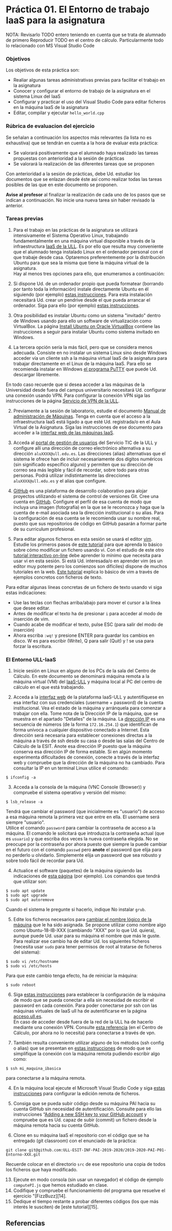# Práctica 01. El Entorno de trabajo IaaS para la asignatura


NOTA: Revisarlo TODO entero teniendo en cuenta que se trata de alumnado de primero
      Reproducir TODO en el centro de cálculo. Particularmente todo lo relacionado con MS Visual Studio Code


### Objetivos

Los objetivos de esta práctica son:

* Realiar algunas tareas administrativas previas para facilitar el trabajo en la asignatura 
* Conocer y configurar el entorno de trabajo de la asignatura en el sistema Linux del IaaS 
* Configurar y practicar el uso del Visual Studio Code para editar ficheros en la máquina IaaS de la asignatura
* Editar, compilar y ejecutar `hello_world.cpp`

### Rúbrica de evaluacion del ejercicio
Se señalan a continuación los aspectos más relevantes (la lista no es exhaustiva)
que se tendrán en cuenta a la hora de evaluar esta práctica:
* Se valorará positivamente que el alumnado haya realizado las tareas propuestas con anterioridad a la sesión de prácticas
* Se valorará la realización de las diferentes tareas que se proponen

Con anterioridad a la sesión de prácticas, debe Ud. estudiar los documentos que se enlazan desde
éste así como realizar todas las tareas posibles de las que en este documento se proponen.

**Avise al profesor** al finalizar la realización de cada uno de los pasos que se indican a continuación. No inicie una nueva tarea sin haber revisado la anterior.

### Tareas previas
1. Para el trabajo en las prácticas de la asignatura se utilizará intensivamente el Sistema Operativo Linux,
trabajando fundamentalmente en una máquina virtual disponible a través de la infraestructura [IaaS de la
ULL](https://www.ull.es/servicios/stic/2015/10/27/nuevo-servicio-iaas/).
Es por ello que resulta muy conveniente que el alumnado tenga instalado Linux en el ordenador personal con el que
trabaje desde casa. Optaremos preferentemente por la distribución Ubuntu para que sea la misma que tiene la
máquina virtual de la asignatura.  
Hay al menos tres opciones para ello, que enumeramos a continuación:

  1. Si dispone Ud. de un ordenador propio que pueda formatear (borrando por tanto toda la información)
  instale directamente Ubuntu en él siguiendo (por ejemplo) [estas
  instrucciones](https://ubuntu.com/tutorials/install-ubuntu-desktop#1-overview). 
  Para esta instalación necesitará Ud. crear un pendrive desde el que pueda arrancar el ordenador. 
  Siga para ello (por ejemplo) [estas instrucciones](https://ubuntu.com/tutorials/create-a-usb-stick-on-windows#1-overview).

  2. Otra posibilidad es instalar Ubuntu como un sistema "invitado" dentro de Windows usando para ello un
  software de virtualización como VirtualBox. 
  La página [Install Ubuntu on Oracle VirtualBox](https://brb.nci.nih.gov/seqtools/installUbuntu.html)
  contiene las instrucciones a seguir para instalar Ubuntu como sistema invitado en Windows.

  3. La tercera opción sería la más fácil, pero que se considera menos adecuada. 
  Consiste en no instalar un sistema Linux sino desde Windows acceder vía un cliente ssh a la máquina
  virtual IaaS de la asignatura para trabajar directamente en el Linux de la máquina IaaS.
  Para ello se recomienda instalar en Windows [el programa PuTTY](https://www.putty.org/) que puede Ud. descargar libremente.

En todo caso recuerde que si desea acceder a las máquinas de la Universidad desde fuera del campus
universitario necesitará Ud. configurar una conexión usando VPN.
Para configurar la conexión VPN siga las instrucciones de la página [Servicio de VPN de la ULL](https://www.ull.es/servicios/stic/2016/05/10/servicio-de-vpn-de-la-ull/).

2. Previamente a la sesión de laboratorio, estudie el documento 
[Manual de administración de Máquinas](https://docs.google.com/document/d/1nj-dxu7LXrNhj3ewCdfaPSc8OV4e_TYpGTQdK78YExY/edit).
Tenga en cuenta que el acceso a la infraestructura IaaS está ligado a que esté Ud. registrada/o en el Aula
Virtual de la Asignatura.
Siga las instrucciones de ese documento para acceder a la [interfaz web de las máquinas IaaS](https://iaas.ull.es).

3. Acceda al [portal de gestión de usuarios](https://usuarios.ull.es/autogestion/cambio_alias/)
del Servicio TIC de la ULL y configure allí una dirección de correo electrónico alternativa a su dirección
`aluXXXX@ull.edu.es`.
Las direcciones (alias) alternativas que el sistema le ofrece han de incluir necesariamente dos dígitos
numéricos (sin significado específico alguno) y permiten que su dirección de correo sea más legible y fácil de
recordar, sobre todo para otras personas.
Podrá utilizar indistintamente las direcciones `aluXXXX@ull.edu.es` y el alias que configure.

4. [GitHub](https://github.com/) es una plataforma de desarrollo colaborativo para alojar proyectos utilizando el sistema de control de versiones Git.
Cree una cuenta en [GitHub](https://github.com/join?ref_cta=Sign+up&ref_loc=header+logged+out&ref_page=%2F&source=header-home). 
Configure el perfil de esa cuenta de modo que incluya una imagen (fotografía) en la que se le reconozca y haga que la cuenta de e-mail asociada sea la dirección institucional o su alias.
Para la configuración de esa cuenta se le recomienda usar su nombre real, puesto que sus repositorios de código en GitHub
pasarán a formar parte de su curriculum profesional.

5. Para editar algunos ficheros en esta sesión se usará el editor [vim](https://www.vim.org/).
Estudie los primeros pasos de [este tutorial](https://blog.desdelinux.net/usando-vim-tutorial-basico/) para que
aprenda lo básico sobre cómo modificar un fichero usando vi.
Con el estudio de este otro [tutorial interactivo on-line](https://www.openvim.com/) debe aprender lo mínimo que necesita
para usar vi en esta sesión.
Si está Ud. interesada/o en aprender vim (es un editor muy potente pero los comienzos son difíciles) dispone
de muchos tutoriales en la web. 
[Este tutorial](https://github.com/Izaird/Vim-primeros-pasos) explica lo básico de vim a través de ejemplos concretos con ficheros de texto.

Para editar algunas líneas concretas de un fichero de texto usando vi siga estas indicaciones:
* Use las teclas con flechas arriba/abajo para mover el cursor a la línea que desee editar.
* Antes de modificar el texto ha de presionar `i` para acceder al modo de inserción de vim.
* Cuando acabe de modificar el texto, pulse ESC (para salir del modo de inserción)
* Ahora escriba `:wq!` y presione ENTER para guardar los cambios en disco. W es para escribir (Write), Q para salir (Quit) y ! se usa para forzar la escritura.

### El Entorno ULL-IaaS
1. Inicie sesión en Linux en alguno de los PCs de la sala del Centro de Cálculo. 
En este documento se denominará máquina remota a la máquina virtual (VM) del [IaaS-ULL](https://www.ull.es/servicios/stic/2015/10/27/nuevo-servicio-iaas/) 
y máquina local al PC del centro de cálculo en el que está trabajando.

2. Acceda a la [interfaz web](https://iaas.ull.es/ovirt-engine/sso/login.html) 
de la plataforma IaaS-ULL y autentifíquese en esa interfaz con sus credenciales (username + password) de la cuenta institucional. 
Vea el estado de la máquina y arránquela para comenzar a trabajar con ella.
Tome nota de la Dirección IP de la máquina, que se muestra en el apartado "Detalles" de la máquina.
La [dirección IP](https://en.wikipedia.org/wiki/IP_address) es una secuencia de números (de la forma `172.16.254.1`) que identifican de forma unívoca a cualquier dispositivo conectado a Internet.
Esta dirección será necesaria para establecer conexiones directas a la máquina a través de ssh desde su casa o desde las salas del Centro de Cálculo de la ESIT. 
Anote esa dirección IP puesto que la máquina conserva esa dirección IP de forma estable. 
Si en algún momento experimenta dificultades de conexión, conecte a través de la interfaz web y compruebe que
la dirección de la máquina no ha cambiado.
Para consultar la IP en un terminal Linux utilice el comando:
```
$ ifconfig -a
```

3. Acceda a la consola de la máquina (VNC Console (Browser)) y compruebe el sistema operativo y versión del mismo:
```
$ lsb_release -a
```
Tendrá que cambiar el password (que inicialmente es "usuario") de acceso a esa máquina remota la primera vez que entre en ella. 
El username será siempre "usuario".  
Utilice el comando `password` para cambiar la contraseña de acceso a la máquina.
El comando le solicitará que introduzca la contraseña actual (que es `usuario`) y que escriba dos veces la
nueva contraseña elegida.
No se preocupe por la contraseña por ahora puesto que siempre la puede cambiar en el futuro con el comando
`passwd` pero **anote** el password que elija para no perderlo u olvidarlo. 
Simplemente elija un password que sea robusto y sobre todo fácil de recordar para Ud.

4. Actualice el software (paquetes) de la máquina siguiendo las indicaciones de [esta página](https://linuxconfig.org/how-to-update-ubuntu-packages-on-18-04-bionic-beaver-linux) (por ejemplo).
Los comandos que tendrá que utilizar son:
```
$ sudo apt update
$ sudo apt upgrade
$ sudo apt autoremove
```
Cuando el sistema le pregunte si hacerlo, indique No instalar `grub`.

5. Edite los ficheros necesarios para [cambiar el nombre lógico de la máquina](https://askubuntu.com/questions/9540/how-do-i-change-the-computer-name) que le ha sido asignada. 
Se propone utilizar como nombre algo como Ubuntu-18-IB-XXX (cambiando "XXX" por lo que Ud. quiera), aunque puede Ud. usar para su máquina el nombre que más le guste.
Para realizar ese cambio ha de editar Ud. los siguientes ficheros (necesita usar `sudo` para tener permisos de
root al tratarse de ficheros del sistema):
```
$ sudo vi /etc/hostname
$ sudo vi /etc/hosts
```
	
Para que este cambio tenga efecto, ha de reiniciar la máquina:
```
$ sudo reboot
```

6. Siga [estas instrucciones](http://www.linuxproblem.org/art_9.html) 
para establecer la configuración de la máquina de modo que se pueda conectar a ella sin necesidad de escribir el password en cada conexión. 
Para poder conectarse por ssh con las máquinas virtuales de IaaS ull ha de autentificarse en la página [acceso.ull.es](acceso.ull.es).  
En caso de acceder desde fuera de la red de la ULL ha de hacerlo mediante una conexión VPN. 
Consulte [esta referencia](https://www.ull.es/servicios/stic/2016/05/10/servicio-de-vpn-de-la-ull/) 
(en el Centro de Cálculo, por ahora no lo necesita) para conectarse a través de vpn.

7. También resulta conveniente utilizar alguno de los métodos (ssh config o alias) que se presentan en 
[estas instrucciones](https://scotch.io/tutorials/how-to-create-an-ssh-shortcut) 
de modo que se simplifique la conexión con la máquina remota pudiendo escribir algo como:
```
$ ssh mi_maquina_ibasica
```
para conectarse a la máquina remota.

4. En la máquina local ejecute el Microsoft Visual Studio Code y siga [estas instrucciones](https://code.visualstudio.com/docs/remote/ssh)
para configurar la edición remota de ficheros.

9. Consiga que se pueda subir código desde su máquina PAI hacia su cuenta GitHub sin necesidad de autentificación. 
Consulte para ello las instrucciones “[Adding a new SSH key to your GitHub account][10] y compruebe que es Ud. capaz de subir (commit) un fichero desde la máquina remota hacia su cuenta GitHub.

10. Clone en su máquina IaaS el repositorio con el código que se ha entregado (git classroom) con el enunciado de la práctica:
```
git clone git@github.com:ULL-ESIT-INF-PAI-2019-2020/2019-2020-PAI-P01-Entorno-XXX.git
```

Recuerde colocar en el directorio `src` de ese repositorio una copia de todos los ficheros que haya modificado.
 
13. Ejecute en modo consola (sin usar un navegador) el código de ejemplo `computePI.js` que hemos estudiado en clase.
14. Codifique y compruebe el funcionamiento del programa que resuelve el ejercicio "[FizzBuzz][14].
15. Dedique el tiempo restante a probar diferentes códigos (los que más interés le susciten) de [este tutorial][15].

## Referencias
[8]: https://scotch.io/tutorials/how-to-create-an-ssh-shortcut "How to Create an SSH Shortcut"
[10]: https://help.github.com/en/enterprise/2.15/user/articles/adding-a-new-ssh-key-to-your-github-account 	"Adding a new SSH key to your GitHub account"
